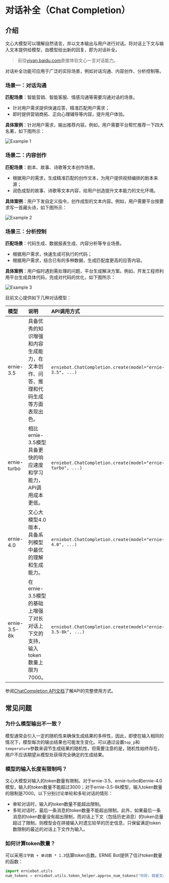 # 对话补全（Chat Completion）

## 介绍

文心大模型可以理解自然语言，并以文本输出与用户进行对话。将对话上下文与输入文本提供给模型，由模型给出新的回复，即为对话补全。

> 前往[yiyan.baidu.com](https://yiyan.baidu.com)直接体验文心一言对话能力。

对话补全功能可应用于广泛的实际场景，例如对话沟通、内容创作、分析控制等。

### 场景一：对话沟通

**匹配场景**：智能营销、智能客服、情感沟通等需要沟通对话的场景。

* 针对用户需求提供快速应答，精准匹配用户需求；
* 即时提供营销商拓、正向心理辅导等内容，提升用户体验。

**具体案例**：针对用户需求，输出推荐内容。例如，用户需要平台帮忙推荐一下四大名著，如下图所示：

![Example 1](https://bce.bdstatic.com/doc/ai-cloud-share/WENXINWORKSHOP/image_a90f36c.png)

### 场景二：内容创作

**匹配场景**：剧本、故事、诗歌等文本创作场景。

* 根据用户的需求，生成精准匹配的创作文本，为用户提供视频编排的剧本来源；
* 润色成型的故事、诗歌等文本内容，给用户创造提升文本能力的文化环境。

**具体案例**：用户下发自定义指令，创作成型的文本内容。例如，用户需要平台按要求写一首藏头诗，如下图所示：

![Example 2](https://bce.bdstatic.com/doc/ai-cloud-share/WENXINWORKSHOP/image_766ad39.png)

### 场景三：分析控制

**匹配场景**：代码生成、数据报表生成、内容分析等专业场景。

* 根据用户需求，快速生成可执行的代码；
* 根据用户需求，结合已有的多种数据，生成匹配度更高的应答内容。

**具体案例**：用户临时遇到需处理的问题，平台生成解决方案。例如，开发工程师利用平台生成具体代码，完成对代码的优化，如下图所示：

![Example 3](https://bce.bdstatic.com/doc/ai-cloud-share/WENXINWORKSHOP/image_edb718d.png)

目前文心提供如下几种对话模型：

| 模型 | 说明 | API调用方式 |
| :--- | :--- | :--- |
| ernie-3.5 | 具备优秀的知识增强和内容生成能力，在文本创作、问答、推理和代码生成等方面表现出色。 |`erniebot.ChatCompletion.create(model="ernie-3.5", ...)` |
| ernie-turbo | 相比ernie-3.5模型具备更快的响应速度和学习能力，API调用成本更低。 | `erniebot.ChatCompletion.create(model="ernie-turbo", ...)` |
| ernie-4.0 | 文心大模型4.0版本，具备系列模型中最优的理解和生成能力。 | `erniebot.ChatCompletion.create(model="ernie-4.0", ...)` |
| ernie-3.5-8k | 在ernie-3.5模型的基础上增强了对长对话上下文的支持，输入token数量上限为7000。 | `erniebot.ChatCompletion.create(model="ernie-3.5-8k", ...)` |

参阅[ChatCompletion API文档](../api_reference/chat_completion.md)了解API的完整使用方式。

## 常见问题

### 为什么模型输出不一致？

模型通常会引入一定的随机性来确保生成结果的多样性，因此，即使在输入相同的情况下，模型每次的输出结果也可能发生变化。可以通过设置`top_p`和`temperature`参数来调节生成结果的随机性，但需要注意的是，随机性始终存在，用户不应该期望从模型处获得完全确定的生成结果。

### 模型的输入长度有限制吗？

文心大模型对输入的token数量有限制。对于ernie-3.5、ernie-turbo和ernie-4.0模型，输入的token数量不能超过3000；对于ernie-3.5-8k模型，输入token数量的限制是7000。以下分别讨论单轮和多轮对话的情形：

* 单轮对话时，输入的token数量不能超出限制。
* 多轮对话时，最后一条消息的token数量不能超出限制。此外，如果最后一条消息的token数量没有超出限制，而对话上下文（包括历史消息）的token总量超过了限制，则模型会在拼接输入时遗忘较早的历史信息，只保留满足token数限制的最近的对话上下文作为输入。

### 如何计算token数量？

可以采用`汉字数 + 单词数 * 1.3`估算token总数。ERNIE Bot提供了估计token数量的函数：

```{.py .copy}
import erniebot.utils
num_tokens = erniebot.utils.token_helper.approx_num_tokens("你好，我是文心一言。")
```
